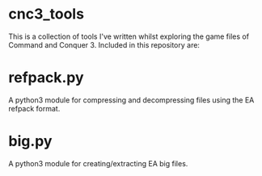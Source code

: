 # cnc3_tools
This is a collection of tools I've written whilst exploring the game files of Command and Conquer 3. Included in this repository are:

# refpack.py
A python3 module for compressing and decompressing files using the EA refpack format.

# big.py
A python3 module for creating/extracting EA big files.
